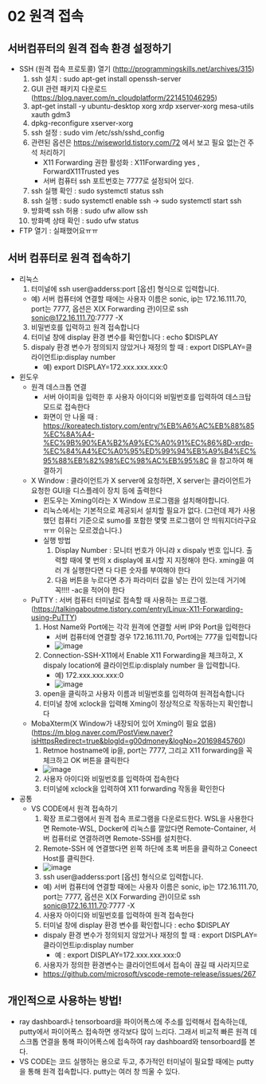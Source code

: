 # 02 원격 접속
## 서버컴퓨터의 원격 접속 환경 설정하기
- SSH (원격 접속 프로토콜) 열기 (http://programmingskills.net/archives/315)
  1. ssh 설치 : sudo apt-get install openssh-server
  2. GUI 관련 패키지 다운로드 (https://blog.naver.com/n_cloudplatform/221451046295)
    1. apt-get install -y ubuntu-desktop xorg xrdp xserver-xorg mesa-utils xauth gdm3 
    2. dpkg-reconfigure xserver-xorg
  3. ssh 설정 : sudo vim /etc/ssh/sshd_config
    1. 관련된 옵션은 https://wiseworld.tistory.com/72 에서 보고 필요 없는건 주석 처리하기
        - X11 Forwarding 권한 활성화 : X11Forwarding yes , ForwardX11Trusted yes
        - 서버 컴퓨터 ssh 포트번호는 7777로 설정되어 있다.
    2. ssh 실행 확인 : sudo systemctl status ssh
    3. ssh 실행 : sudo systemctl enable ssh -> sudo systemctl start ssh
    4. 방화벽 ssh 허용 : sudo ufw allow ssh
    5. 방화벽 상태 확인 : sudo ufw status
- FTP 열기 : 실패했어요ㅠㅠ 
## 서버 컴퓨터로 원격 접속하기
- 리눅스
  1. 터미널에 ssh user@adderss:port [옵션] 형식으로 입력합니다.
    - 예) 서버 컴퓨터에 연결할 때에는 사용자 이름은 sonic, ip는 172.16.111.70, port는 7777, 옵션은 X(X Forwarding 관)이므로 ssh sonic@172.16.111.70:7777 -X
  3. 비밀번호를 입력하고 원격 접속합니다
  4. 터미널 창에 display 환경 변수를 확인합니다 : echo $DISPLAY
  5. dispaly 환경 변수가 정의되지 않았거나 재정의 할 때 : export DISPLAY=클라이언트ip:display number
     - 예) export DISPLAY=172.xxx.xxx.xxx:0
- 윈도우
  - 원격 데스크톱 연결
    - 서버 아이피을 입력한 후 사용자 아이디와 비밀번호를 입력하여 데스크탑 모드로 접속한다
    - 화면이 안 나올 때 : https://koreatech.tistory.com/entry/%EB%A6%AC%EB%88%85%EC%8A%A4-%EC%9B%90%EA%B2%A9%EC%A0%91%EC%86%8D-xrdp-%EC%84%A4%EC%A0%95%ED%99%94%EB%A9%B4%EC%95%88%EB%82%98%EC%98%AC%EB%95%8C 을 참고하여 해결하기
  - X Window : 클라이언트가 X server에 요청하면, X server는 클라이언트가 요청한 GUI을 디스플레이 장치 등에 출력한다
    - 윈도우는 Xming이라는 X Window 프로그램을 설치해야합니다. 
    - 리눅스에서는 기본적으로 제공되서 설치할 필요가 없다. (그런데 제가 사용했던 컴퓨터 기준으로 sumo를 포함한 몇몇 프로그램이 안 띄워지더라구요ㅠㅠ 이유는 모르겠습니다.)
    - 실행 방법
      1. Display Number : 모니터 번호가 아니랴 x dispaly 번호 입니다. 출력할 때에 몇 번의 x display에 표시할 지 지정해야 한다. xming을 여러 개 실행한다면 다 다른 숫자를 부여해야 한다
      2. 다음 버튼을 누르다면 추가 파라미터 값을 넣는 칸이 있는데 거기에 꼭!!!! -ac을 적어야 한다
  -  PuTTY : 서버 컴퓨터 터미널로 접속할 때 사용하는 프로그램. (https://talkingaboutme.tistory.com/entry/Linux-X11-Forwarding-using-PuTTY)
      1. Host Name와 Port에는 각각 원격에 연결할 서버 IP와 Port을 입력한다
          - 서버 컴퓨터에 연결할 경우 172.16.111.70, Port에는 777을 입력합니다
          - ![image](https://user-images.githubusercontent.com/58590260/148891994-df5fb94e-ad1f-4c59-9d17-bf4ba1390d11.png)
      2. Connection-SSH-X11에서 Enable X11 Forwarding을 체크하고, X dispaly location에 클라이언트ip:displaly number 을 입력합니다.
          - 예) 172.xxx.xxx.xxx:0
          - ![image](https://user-images.githubusercontent.com/58590260/148892162-c105d528-9aae-4ea1-ba32-8f2003f566a1.png)
      3. open을 클릭하고 사용자 이름과 비밀번호를 입력하여 원격접속합니다
      4. 터미널 창에 xclock을 입력해 Xming이 정상적으로 작동하는지 확인합니다
    - MobaXterm(X Window가 내장되어 있어 Xming이 필요 없음) (https://m.blog.naver.com/PostView.naver?isHttpsRedirect=true&blogId=g00dmoney&logNo=20169845760)
      1. Retmoe hostname에 ip을, port는 7777, 그리고 X11 forwarding을 꼭 체크하고 OK 버튼을 클릭한다
        - ![image](https://user-images.githubusercontent.com/58590260/148894372-90ccb779-624c-43fd-9c3a-793615a28841.png)
      2. 사용자 아이디와 비밀번호를 입력하여 접속한다
      3. 터미널에 xclock을 입력하여 X11 forwarding 작동을 확인한다
- 공통
  - VS CODE에서 원격 접속하기
    1. 확장 프로그램에서 원격 접속 프로그램을 다운로드한다. WSL을 사용한다면 Remote-WSL, Docker에 리눅스를 깔았다면 Remote-Container, 서버 컴퓨터로 연결하려면 Remote-SSH를 설치한다.
    2. Remote-SSH 에 연결했다면 왼쪽 하단에 초록 버튼을 클릭하고 Coneect Host를 클릭한다.
      - ![image](https://user-images.githubusercontent.com/58590260/148892233-ca720892-05ac-4abe-84cc-28f98087d6fe.png)
    3. ssh user@adderss:port [옵션] 형식으로 입력합니다.
      - 예) 서버 컴퓨터에 연결할 때에는 사용자 이름은 sonic, ip는 172.16.111.70, port는 7777, 옵션은 X(X Forwarding 관)이므로 ssh sonic@172.16.111.70:7777 -X
    4. 사용자 아이디와 비밀번호를 입력하여 원격 접속한다
    5. 터미널 창에 display 환경 변수를 확인합니다 : echo $DISPLAY
      - dispaly 환경 변수가 정의되지 않았거나 재정의 할 때 : export DISPLAY=클라이언트ip:display number
        - 예 : export DISPLAY=172.xxx.xxx.xxx:0
    6. 사용자가 정의한 환경변수는 클라이언트에서 접속이 끊길 때 사라지므로
      - https://github.com/microsoft/vscode-remote-release/issues/267
## 개인적으로 사용하는 방법!
- ray dashboard나 tensorboard을 파이어폭스에 주소를 입력해서 접속하는데, putty에서 파이어폭스 접속하면 생각보다 많이 느리다. 그래서 비교적 빠른 원격 데스크톱 연결을 통해 파이어폭스에 접속하여 ray dashboard와 tensorboard를 본다.
- VS CODE는 코드 실행하는 용으로 두고, 추가적인 터미널이 필요할 때에는 putty을 통해 원격 접속합니다. putty는 여러 창 띄울 수 있다.


